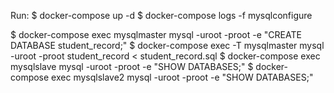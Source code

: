 Run:
$ docker-compose up -d
$ docker-compose logs -f mysqlconfigure

$ docker-compose exec mysqlmaster mysql -uroot -proot -e "CREATE DATABASE student_record;"
$ docker-compose exec -T mysqlmaster mysql -uroot -proot student_record < student_record.sql
$ docker-compose exec mysqlslave mysql -uroot -proot -e "SHOW DATABASES;"
$ docker-compose exec mysqlslave2 mysql -uroot -proot -e "SHOW DATABASES;"
